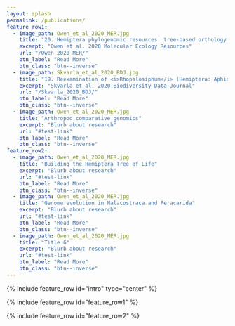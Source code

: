```yaml
---
layout: splash
permalink: /publications/
feature_row1:
  - image_path: Owen_et_al_2020_MER.jpg
    title: "20. Hemiptera phylogenomic resources: tree-based orthology prediction and conserved exon identification"
    excerpt: "Owen et al. 2020 Molecular Ecology Resources"
    url: "/Owen_2020_MER/"
    btn_label: "Read More"
    btn_class: "btn--inverse"
  - image_path: Skvarla_et_al_2020_BDJ.jpg
    title: "19. Reexamination of <i>Rhopalosiphum</i> (Hemiptera: Aphididae) using linear discriminant analysis to determine the validity of synonymized species, with some new synonymies and distribution data"
    excerpt: "Skvarla et al. 2020 Biodiversity Data Journal"
    url: "/Skvarla_2020_BDJ/"
    btn_label: "Read More"
    btn_class: "btn--inverse"
  - image_path: Owen_et_al_2020_MER.jpg
    title: "Arthropod comparative genomics"
    excerpt: "Blurb about research"
    url: "#test-link"
    btn_label: "Read More"
    btn_class: "btn--inverse"
feature_row2:
  - image_path: Owen_et_al_2020_MER.jpg
    title: "Building the Hemiptera Tree of Life"
    excerpt: "Blurb about research"
    url: "#test-link"
    btn_label: "Read More"
    btn_class: "btn--inverse"
  - image_path: Owen_et_al_2020_MER.jpg
    title: "Genome evolution in Malacostraca and Peracarida"
    excerpt: "Blurb about research"
    url: "#test-link"
    btn_label: "Read More"
    btn_class: "btn--inverse"
  - image_path: Owen_et_al_2020_MER.jpg
    title: "Title 6"
    excerpt: "Blurb about research"
    url: "#test-link"
    btn_label: "Read More"
    btn_class: "btn--inverse"
---
```

<!--{% include base_path %}
-->
{% include feature_row id="intro" type="center" %}

{% include feature_row id="feature_row1" %}

{% include feature_row id="feature_row2" %}
<!--{% include feature_row id="feature_row1" type="center" %}
-->
<!--
<h3 class="archive__subtitle">{{ site.data.ui-text[site.locale].recent_posts | default: "Recent Posts" }}</h3>

{% for post in paginator.posts %}
  {% include archive-single.html %}
{% endfor %}

{% include paginator.html %} -->
